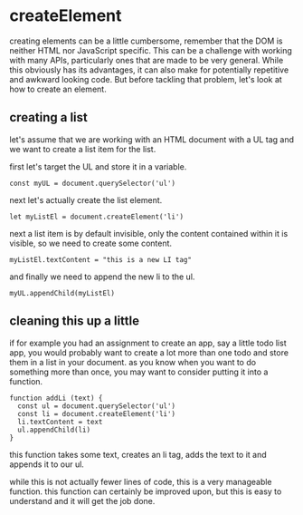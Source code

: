 # createElement

creating elements can be a little cumbersome, remember that the DOM is neither
HTML nor JavaScript specific. This can be a challenge with working with many
APIs, particularly ones that are made to be very general. While this obviously
has its advantages, it can also make for potentially repetitive and awkward
looking code. But before tackling that problem, let's look at how to create an
element.

## creating a list

let's assume that we are working with an HTML document with a UL tag and we want
to create a list item for the list.

first let's target the UL and store it in a variable.

    const myUL = document.querySelector('ul')

next let's actually create the list element.

    let myListEl = document.createElement('li')

next a list item is by default invisible, only the content contained within it
is visible, so we need to create some content.

    myListEl.textContent = "this is a new LI tag"

and finally we need to append the new li to the ul.

    myUL.appendChild(myListEl)

## cleaning this up a little

if for example you had an assignment to create an app, say a little todo list
app, you would probably want to create a lot more than one todo and store them
in a list in your document. as you know when you want to do something more than
once, you may want to consider putting it into a function.

    function addLi (text) {
      const ul = document.querySelector('ul')
      const li = document.createElement('li')
      li.textContent = text
      ul.appendChild(li)
    }

this function takes some text, creates an li tag, adds the text to it and
appends it to our ul. 

while this is not actually fewer lines of code, this is a very manageable
function. this function can certainly be improved upon, but this is easy to
understand and it will get the job done.
